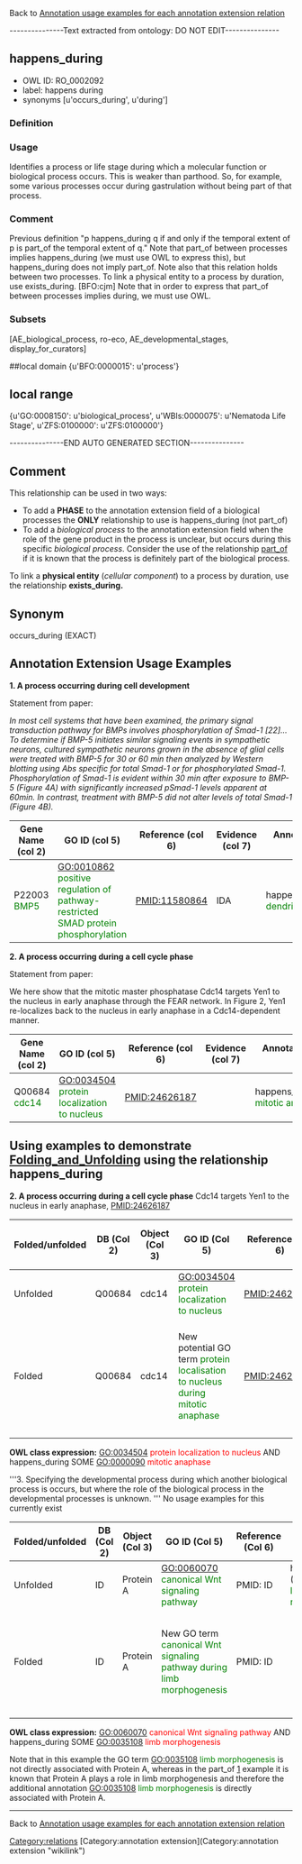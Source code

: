 Back to [Annotation usage examples for each annotation extension relation](http://wiki.geneontology.org/index.php/Annotation_usage_examples_for_each_annotation_extension_relation)

---------------Text extracted from ontology: DO NOT EDIT---------------

## happens_during
* OWL ID: RO_0002092
* label: happens during
* synonyms
[u'occurs_during', u'during']

### Definition


### Usage
Identifies a process or life stage during which a molecular function or biological process occurs.  This is weaker than parthood.  So, for example, some various processes occur during gastrulation without being part of that process.

### Comment
Previous definition "p happens_during q if and only if the temporal extent of p is part_of the temporal extent of q." Note that part_of between processes implies happens_during (we must use OWL to express this), but happens_during does not imply part_of. Note also that this relation holds between two processes. To link a physical entity to a process by duration, use exists_during. [BFO:cjm] Note that in order to express that part_of between processes implies during, we must use OWL.

### Subsets
[AE_biological_process, ro-eco, AE_developmental_stages, display_for_curators]

##local domain
{u'BFO:0000015': u'process'}

## local range
{u'GO:0008150': u'biological_process', u'WBls:0000075': u'Nematoda Life Stage', u'ZFS:0100000': u'ZFS:0100000'}

---------------END AUTO GENERATED SECTION---------------














Comment
-------

This relationship can be used in two ways:

-   To add a **PHASE** to the annotation extension field of a biological processes the **ONLY** relationship to use is happens\_during (not part\_of)
-   To add a *biological process* to the annotation extension field when the role of the gene product in the process is unclear, but occurs during this specific *biological process*. Consider the use of the relationship [part\_of](http://wiki.geneontology.org/index.php/Annotation_Extension_Relation:part_of) if it is known that the process is definitely part of the biological process.

To link a **physical entity** (*cellular component*) to a process by duration, use the relationship **exists\_during.**

Synonym
-------

occurs\_during (EXACT)

Annotation Extension Usage Examples
-----------------------------------

**1. A process occurring during cell development**

Statement from paper:

*In most cell systems that have been examined, the primary signal transduction pathway for BMPs involves phosphorylation of Smad-1 [22]... To determine if BMP-5 initiates similar signaling events in sympathetic neurons, cultured sympathetic neurons grown in the absence of glial cells were treated with BMP-5 for 30 or 60 min then analyzed by Western blotting using Abs specific for total Smad-1 or for phosphorylated Smad-1. Phosphorylation of Smad-1 is evident within 30 min after exposure to BMP-5 (Figure 4A) with significantly increased pSmad-1 levels apparent at 60min. In contrast, treatment with BMP-5 did not alter levels of total Smad-1 (Figure 4B).*

| Gene Name (col 2)                            | GO ID (col 5)                                                                                                        | Reference (col 6) | Evidence (col 7) | Annotation Extension (col 16)                                                     |
|----------------------------------------------|----------------------------------------------------------------------------------------------------------------------|-------------------|------------------|-----------------------------------------------------------------------------------|
| P22003 <span style="color:green">BMP5</span> | <GO:0010862> <span style="color:green">positive regulation of pathway-restricted SMAD protein phosphorylation</span> | <PMID:11580864>   | IDA              | happens\_during(GO:0016358 <span style="color:green">dendrite development</span>) |

**2. A process occurring during a cell cycle phase**

Statement from paper:

We here show that the mitotic master phosphatase Cdc14 targets Yen1 to the nucleus in early anaphase through the FEAR network. In Figure 2, Yen1 re-localizes back to the nucleus in early anaphase in a Cdc14-dependent manner.

| Gene Name (col 2)                             | GO ID (col 5)                                                                 | Reference (col 6) | Evidence (col 7) | Annotation Extension (col 16)                                                 |
|-----------------------------------------------|-------------------------------------------------------------------------------|-------------------|------------------|-------------------------------------------------------------------------------|
| Q00684 <span style="color:green">cdc14</span> | <GO:0034504> <span style="color:green">protein localization to nucleus</span> | <PMID:24626187>   |                  | happens\_during(GO:0000090 <span style="color:green">mitotic anaphase</span>) |

Using examples to demonstrate [Folding\_and\_Unfolding](Folding_and_Unfolding "wikilink") using the relationship happens\_during
--------------------------------------------------------------------------------------------------------------------------------

**2. A process occurring during a cell cycle phase** Cdc14 targets Yen1 to the nucleus in early anaphase, <PMID:24626187>

| Folded/unfolded | DB (Col 2) | Object (Col 3) | GO ID (Col 5)                                                                                                  | Reference (Col 6) | Extension (Col 16)                                                            | Parent terms for new folded GO term                                                                                                                                                         |
|-----------------|------------|----------------|----------------------------------------------------------------------------------------------------------------|-------------------|-------------------------------------------------------------------------------|---------------------------------------------------------------------------------------------------------------------------------------------------------------------------------------------|
| Unfolded        | Q00684     | cdc14          | <GO:0034504> <span style="color:green">protein localization to nucleus</span>                                  | <PMID:24626187>   | happens\_during(GO:0000090 <span style="color:green">mitotic anaphase</span>) |                                                                                                                                                                                             |
| Folded          | Q00684     | cdc14          | New potential GO term <span style="color:green">protein localisation to nucleus during mitotic anaphase</span> | <PMID:24626187>   |                                                                               | is a <GO:0034504> <span style="color:red">protein localization to nucleus</span> AND part\_of<span style="color:red">??</span> <GO:0048471> <span style="color:red">mitotic anaphase</span> |
||

**OWL class expression:** <GO:0034504> <span style="color:red">protein localization to nucleus</span> AND happens\_during SOME <GO:0000090> <span style="color:red">mitotic anaphase</span>

'''3. Specifying the developmental process during which another biological process is occurs, but where the role of the biological process in the developmental processes is unknown. ''' No usage examples for this currently exist

| Folded/unfolded | DB (Col 2) | Object (Col 3) | GO ID (Col 5)                                                                                           | Reference (Col 6) | Extension (Col 16)                                                               | Parent terms of new folded GO term                                                                                                                                                              |
|-----------------|------------|----------------|---------------------------------------------------------------------------------------------------------|-------------------|----------------------------------------------------------------------------------|-------------------------------------------------------------------------------------------------------------------------------------------------------------------------------------------------|
| Unfolded        | ID         | Protein A      | <GO:0060070> <span style="color:green">canonical Wnt signaling pathway</span>                           | PMID: ID          | happens\_during (GO:0035108 <span style="color:green">limb morphogenesis</span>) |                                                                                                                                                                                                 |
| Folded          | ID         | Protein A      | New GO term <span style="color:green">canonical Wnt signaling pathway during limb morphogenesis </span> | PMID: ID          |                                                                                  | is\_a <GO:0060070> <span style="color:red">canonical Wnt signaling pathway</span> AND part\_of<span style="color:red">?? </span> <GO:0035108> <span style="color:red">limb morphogenesis</span> |
||

**OWL class expression:** <GO:0060070> <span style="color:red">canonical Wnt signaling pathway</span> AND happens\_during SOME <GO:0035108> <span style="color:red">limb morphogenesis</span>

Note that in this example the GO term <GO:0035108> <span style="color:green">limb morphogenesis</span> is not directly associated with Protein A, whereas in the part\_of [1](http://wiki.geneontology.org/index.php/Annotation_Extension_Relation:part_of#Using_examples_.28from_above.29_to_demonstrate_Folding_and_Unfolding_using_the_relationship_part_of) example it is known that Protein A plays a role in limb morphogenesis and therefore the additional annotation <GO:0035108> <span style="color:green">limb morphogenesis</span> is directly associated with Protein A.

------------------------------------------------------------------------

Back to [Annotation usage examples for each annotation extension relation](http://wiki.geneontology.org/index.php/Annotation_usage_examples_for_each_annotation_extension_relation)

<Category:relations> [Category:annotation extension](Category:annotation extension "wikilink")
